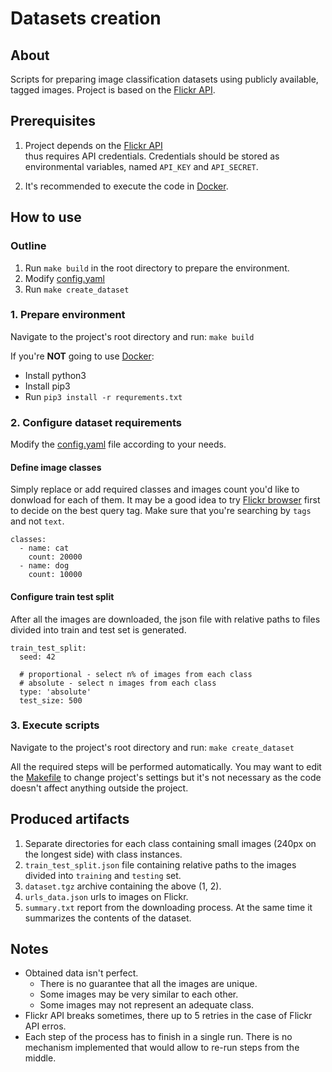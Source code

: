 # Datasets creation
## About
Scripts for preparing image classification datasets using publicly available, tagged images.
Project is based on the [Flickr API](https://www.flickr.com/services/api/).  

## Prerequisites
1. Project depends on the [Flickr API](https://www.flickr.com/services/api/)  
thus requires API credentials. Credentials should be stored as environmental variables,
named `API_KEY` and `API_SECRET`.

2. It's recommended to execute the code in [Docker](https://www.docker.com/).

## How to use
### Outline
1. Run `make build` in the root directory to prepare the environment.
2. Modify [config.yaml](config.yaml)
3. Run  `make create_dataset`
### 1. Prepare environment
Navigate to the project's root directory and run:
`make build`

If you're **NOT** going to use [Docker](https://www.docker.com/):
- Install python3
- Install pip3
- Run `pip3 install -r requrements.txt`

### 2. Configure dataset requirements
Modify the [config.yaml](config.yaml) file according to your needs.

#### Define image classes
Simply replace or add required classes and images count you'd like to donwload
for each of them.
It may be a good idea to try [Flickr browser](https://www.flickr.com/search/?tags=)
first to decide on the best query tag. Make sure that you're searching by `tags` and not
`text`.

```buildoutcfg
classes:
  - name: cat
    count: 20000
  - name: dog
    count: 10000
```

#### Configure train test split
After all the images are downloaded, the json file with relative paths to files
divided into train and test set is generated. 

```buildoutcfg
train_test_split:
  seed: 42

  # proportional - select n% of images from each class
  # absolute - select n images from each class
  type: 'absolute'
  test_size: 500
```

### 3. Execute scripts 
Navigate to the project's root directory and run:
`make create_dataset`

All the required steps will be performed automatically.
You may want to edit the [Makefile](Makefile) to change project's settings but it's 
not necessary as the code doesn't affect anything outside the project.

## Produced artifacts
1. Separate directories for each class containing small
images (240px on the longest side) with class instances.
2. `train_test_split.json` file containing relative paths to the images
divided into `training` and `testing` set.
3. `dataset.tgz` archive containing the above (1, 2).
4. `urls_data.json` urls to images on Flickr.
5. `summary.txt` report from the downloading process. At the same time it summarizes 
the contents of the dataset.

## Notes
- Obtained data isn't perfect.
  * There is no guarantee that all the images are unique.
  * Some images may be very similar to each other.
  * Some images may not represent an adequate class.
- Flickr API breaks sometimes,
there up to 5 retries in the case of Flickr API erros.
- Each step of the process has to finish in a single run.
There is no mechanism implemented that would allow to re-run steps from the middle.
  
